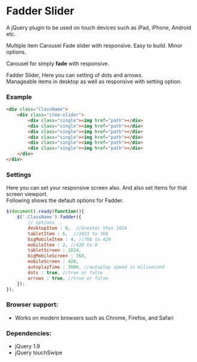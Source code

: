 # Fadder Slider
A jQuery plugin to be used on touch devices such as iPad, iPhone, Android etc.

Multiple item Carousel Fade slider with responsive. Easy to build. Minor options.

Carousel for simply <strong>fade</strong> with responsive.

Fadder Slider, Here you can setting of dots and arrows. <br>
Manageable items in desktop as well as responsive with setting option.


### Example
````html
<div class="ClassName">
    <div class="item-slider">
        <div class="single"><img href="path"></div>
        <div class="single"><img href="path"></div>
        <div class="single"><img href="path"></div>
        <div class="single"><img href="path"></div>
        <div class="single"><img href="path"></div>
        <div class="single"><img href="path"></div>
    </div>
</div>
````

### Settings
Here you can set your responsive screen also. And also set items for that screen viewport.<br> 
Following shows the default options for Fadder. 

````javascript
$(document).ready(function(){   
    $('.ClassName').fadder({
        // options...
        desktopItem : 8,  //Greater than 1024  
        tabletItem : 6,  //1023 to 768  
        bigMobileItem : 4, //768 to 420  
        mobileItem : 2, //420 to 0  
        tabletScreen : 1024,
        bigMobileScreen : 768,
        mobileScreen : 420,
        autoplayTime : 3000, //autoplay speed in milisecond
        dots : true, //true or false
        arrows : true, //true or false
    }); 
});
````

### Browser support:
* Works on modern browsers such as Chrome, Firefox, and Safari

### Dependencies:
* jQuery 1.9
* jQuery touchSwipe
